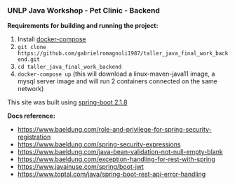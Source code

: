 ### UNLP Java Workshop - Pet Clinic - Backend

**Requirements for building and running the project:** 

1. Install [docker-compose](https://docs.docker.com/compose/install/)
2. `git clone https://github.com/gabrielromagnoli1987/taller_java_final_work_backend.git` 
3. `cd taller_java_final_work_backend`
4. `docker-compose up` (this will download a linux-maven-java11 image, a mysql server image and will run 2 containers connected on the same network)

This site was built using [spring-boot 2.1.8](https://start.spring.io/)

**Docs reference:**

- https://www.baeldung.com/role-and-privilege-for-spring-security-registration 
- https://www.baeldung.com/spring-security-expressions
- https://www.baeldung.com/java-bean-validation-not-null-empty-blank
- https://www.baeldung.com/exception-handling-for-rest-with-spring
- https://www.javainuse.com/spring/boot-jwt
- https://www.toptal.com/java/spring-boot-rest-api-error-handling